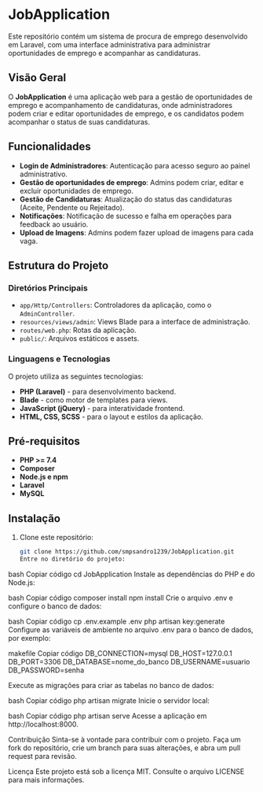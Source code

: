 # JobApplication

Este repositório contém um sistema de procura de emprego desenvolvido em Laravel, com uma interface administrativa para administrar oportunidades de emprego e acompanhar as candidaturas.

## Visão Geral

O **JobApplication** é uma aplicação web para a gestão de oportunidades de emprego e acompanhamento de candidaturas, onde administradores podem criar e editar oportunidades de emprego, e os candidatos podem acompanhar o status de suas candidaturas.

## Funcionalidades

-   **Login de Administradores**: Autenticação para acesso seguro ao painel administrativo.
-   **Gestão de oportunidades de emprego**: Admins podem criar, editar e excluir oportunidades de emprego.
-   **Gestão de Candidaturas**: Atualização do status das candidaturas (Aceite, Pendente ou Rejeitado).
-   **Notificações**: Notificação de sucesso e falha em operações para feedback ao usuário.
-   **Upload de Imagens**: Admins podem fazer upload de imagens para cada vaga.

## Estrutura do Projeto

### Diretórios Principais

-   `app/Http/Controllers`: Controladores da aplicação, como o `AdminController`.
-   `resources/views/admin`: Views Blade para a interface de administração.
-   `routes/web.php`: Rotas da aplicação.
-   `public/`: Arquivos estáticos e assets.

### Linguagens e Tecnologias

O projeto utiliza as seguintes tecnologias:

-   **PHP (Laravel)** - para desenvolvimento backend.
-   **Blade** - como motor de templates para views.
-   **JavaScript (jQuery)** - para interatividade frontend.
-   **HTML, CSS, SCSS** - para o layout e estilos da aplicação.

## Pré-requisitos

-   **PHP >= 7.4**
-   **Composer**
-   **Node.js e npm**
-   **Laravel**
-   **MySQL**

## Instalação

1. Clone este repositório:

    ```bash
    git clone https://github.com/smpsandro1239/JobApplication.git
    Entre no diretório do projeto:
    ```

bash
Copiar código
cd JobApplication
Instale as dependências do PHP e do Node.js:

bash
Copiar código
composer install
npm install
Crie o arquivo .env e configure o banco de dados:

bash
Copiar código
cp .env.example .env
php artisan key:generate
Configure as variáveis de ambiente no arquivo .env para o banco de dados, por exemplo:

makefile
Copiar código
DB_CONNECTION=mysql
DB_HOST=127.0.0.1
DB_PORT=3306
DB_DATABASE=nome_do_banco
DB_USERNAME=usuario
DB_PASSWORD=senha


Execute as migrações para criar as tabelas no banco de dados:

bash
Copiar código
php artisan migrate
Inicie o servidor local:

bash
Copiar código
php artisan serve
Acesse a aplicação em http://localhost:8000.

Contribuição
Sinta-se à vontade para contribuir com o projeto. Faça um fork do repositório, crie um branch para suas alterações, e abra um pull request para revisão.

Licença
Este projeto está sob a licença MIT. Consulte o arquivo LICENSE para mais informações.
